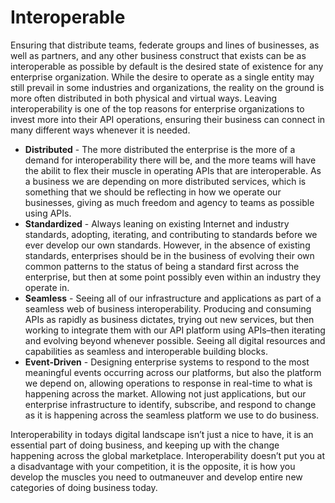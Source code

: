 # Interoperable
Ensuring that distribute teams, federate groups and lines of businesses, as well as partners, and any other business construct that exists can be as interoperable as possible by default is the desired state of existence for any enterprise organization. While the desire to operate as a single entity may still prevail in some industries and organizations, the reality on the ground is more often distributed in both physical and virtual ways. Leaving interoperability is one of the top reasons for enterprise organizations to invest more into their API operations, ensuring their business can connect in many different ways whenever it is needed.

- **Distributed** - The more distributed the enterprise is the more of a demand for interoperability there will be, and the more teams will have the abilit to flex their muscle in operating APIs that are interoperable. As a business we are depending on more distributed services, which is something that we should be reflecting in how we operate our businesses, giving as much freedom and agency to teams as possible using APIs.
- **Standardized** - Always leaning on existing Internet and industry standards, adopting, iterating, and contributing to standards before we ever develop our own standards. However, in the absence of existing standards, enterprises should be in the business of evolving their own common patterns to the status of being a standard first across the enterprise, but then at some point possibly even within an industry they operate in.
- **Seamless** - Seeing all of our infrastructure and applications as part of a seamless web of business interoperability. Producing and consuming APIs as rapidly as business dictates, trying out new services, but then working to integrate them with our API platform using APIs–then iterating and evolving beyond whenever possible. Seeing all digital resources and capabilities as seamless and interoperable building blocks.
- **Event-Driven** - Designing enterprise systems to respond to the most meaningful events occurring across our platforms, but also the platform we depend on, allowing operations to response in real-time to what is happening across the market. Allowing not just applications, but our enterprise infrastructure to identify, subscribe, and respond to change as it is happening across the seamless platform we use to do business.

Interoperability in todays digital landscape isn’t just a nice to have, it is an essential part of doing business, and keeping up with the change happening across the global marketplace. Interoperability doesn’t put you at a disadvantage with your competition, it is the opposite, it is how you develop the muscles you need to outmaneuver and develop entire new categories of doing business today.
